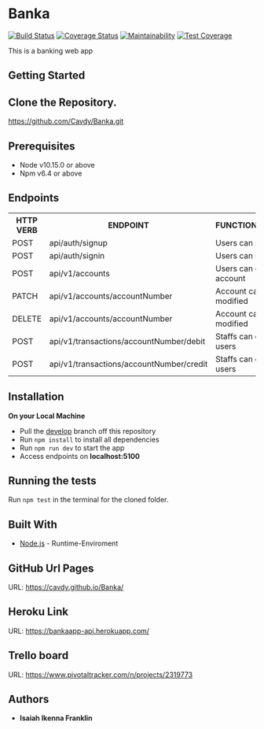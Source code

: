 # Banka

[![Build Status](https://travis-ci.org/Cavdy/Banka.svg?branch=develop)](https://travis-ci.org/Cavdy/Banka)
[![Coverage Status](https://coveralls.io/repos/github/Cavdy/Banka/badge.svg?branch=develop)](https://coveralls.io/github/Cavdy/Banka?branch=develop)
[![Maintainability](https://api.codeclimate.com/v1/badges/cf7325a7541c1edef111/maintainability)](https://codeclimate.com/github/Cavdy/Banka/maintainability)
[![Test Coverage](https://api.codeclimate.com/v1/badges/cf7325a7541c1edef111/test_coverage)](https://codeclimate.com/github/Cavdy/Banka/test_coverage)

This is a banking web app

## Getting Started

## Clone the Repository.

https://github.com/Cavdy/Banka.git

## Prerequisites

- Node v10.15.0 or above
- Npm v6.4 or above

## Endpoints

<table>
<tr>
    <th>HTTP VERB</th>
	<th>ENDPOINT</th>
	<th>FUNCTIONALITY</th>
</tr>
<tr>
	<td>POST</td>
	<td>api/auth/signup</td>
	<td>Users can signup</td>
</tr>
<tr>
	<td>POST</td>
	<td>api/auth/signin</td>
	<td>Users can signin</td>
</tr>
<tr>
	<td>POST</td>
	<td>api/v1/accounts</td>
	<td>Users can create account</td>
</tr>
<tr>
	<td>PATCH</td>
	<td>api/v1/accounts/accountNumber</td>
	<td>Account can be modified</td>
</tr>
<tr>
	<td>DELETE</td>
	<td>api/v1/accounts/accountNumber</td>
	<td>Account can be modified</td>
</tr>
<tr>
	<td>POST</td>
	<td>api/v1/transactions/accountNumber/debit</td>
	<td>Staffs can debit users</td>
</tr>
<tr>
	<td>POST</td>
	<td>api/v1/transactions/accountNumber/credit</td>
	<td>Staffs can credit users</td>
</tr>
</table>

## Installation

**On your Local Machine**

- Pull the [develop](https://github.com/Cavdy/Banka.git) branch off this repository
- Run `npm install` to install all dependencies
- Run `npm run dev` to start the app
- Access endpoints on **localhost:5100**

## Running the tests

Run `npm test` in the terminal for the cloned folder.

## Built With

- [Node.js](http://www.nodejs.org/) - Runtime-Enviroment

## GitHub Url Pages

URL: https://cavdy.github.io/Banka/

## Heroku Link

URL: https://bankaapp-api.herokuapp.com/

## Trello board

URL: https://www.pivotaltracker.com/n/projects/2319773

## Authors

- **Isaiah Ikenna Franklin**
